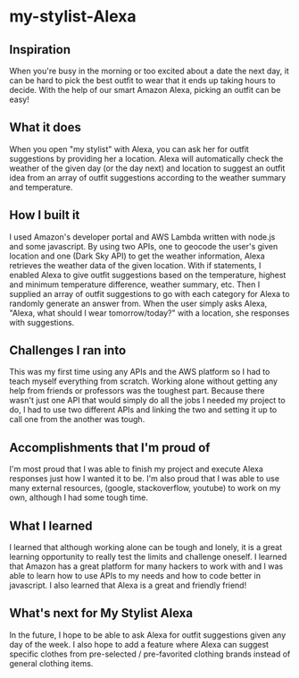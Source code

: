 # my-stylist-Alexa

## Inspiration

When you're busy in the morning or too excited about a date the next day, it can be hard to pick the best outfit to wear that it ends up taking hours to decide. With the help of our smart Amazon Alexa, picking an outfit can be easy!

## What it does

When you open "my stylist" with Alexa, you can ask her for outfit suggestions by providing her a location. Alexa will automatically check the weather of the given day (or the day next) and location to suggest an outfit idea from an array of outfit suggestions according to the weather summary and temperature. 

## How I built it

I used Amazon's developer portal and AWS Lambda written with node.js and some javascript.
By using two APIs, one to geocode the user's given location and one (Dark Sky API) to get the weather information, 
Alexa retrieves the weather data of the given location. With if statements, I enabled Alexa to give outfit suggestions based on the temperature, highest and minimum temperature difference, weather summary, etc. Then I supplied an array of outfit suggestions to go with each category for Alexa to randomly generate an answer from. 
When the user simply asks Alexa, "Alexa, what should I wear tomorrow/today?" with a location, she responses with suggestions. 

## Challenges I ran into

This was my first time using any APIs and the AWS platform so I had to teach myself everything from scratch. 
Working alone without getting any help from friends or professors was the toughest part. Because there wasn't just one API that would simply do all the jobs I needed my project to do, I had to use two different APIs and linking the two and setting it up to call one from the another was tough. 

## Accomplishments that I'm proud of

I'm most proud that I was able to finish my project and execute Alexa responses just how I wanted it to be. 
I'm also proud that I was able to use many external resources, (google, stackoverflow, youtube) to work on my own, although I had some tough time. 
 
## What I learned

I learned that although working alone can be tough and lonely, it is a great learning opportunity to really test the limits and challenge oneself. 
I learned that Amazon has a great platform for many hackers to work with and I was able to learn how to use APIs to my needs and how to code better in javascript.  I also learned that Alexa is a great and friendly friend!


## What's next for My Stylist Alexa

In the future, I hope to be able to ask Alexa for outfit suggestions given any day of the week. 
I also hope to add a feature where Alexa can suggest specific clothes from pre-selected / pre-favorited clothing brands instead of general clothing items.  
